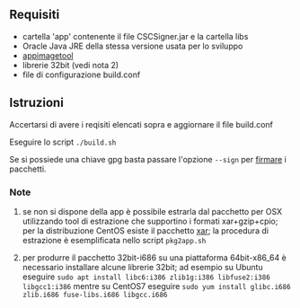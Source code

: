 
## Requisiti

- cartella 'app' contenente il file CSCSigner.jar e la cartella libs
- Oracle Java JRE della stessa versione usata per lo sviluppo
- [appimagetool](https://github.com/Appimage/AppImageKit/releases)
- librerie 32bit (vedi nota 2)
- file di configurazione build.conf

## Istruzioni

Accertarsi di avere i reqisiti elencati sopra e aggiornare il file build.conf

Eseguire lo script `./build.sh`

Se si possiede una chiave gpg basta passare l'opzione `--sign` per [firmare](https://docs.appimage.org/packaging-guide/signatures.html) i pacchetti.

### Note

1. se non si dispone della app è possibile estrarla dal pacchetto per OSX utilizzando tool di estrazione che supportino i formati xar+gzip+cpio; per la distribuzione CentOS esiste il pacchetto [xar](https://copr.fedorainfracloud.org/coprs/scx/xar/); la procedura di estrazione è esemplificata nello script `pkg2app.sh`

2. per produrre il pacchetto 32bit-i686 su una piattaforma 64bit-x86_64 è necessario installare alcune librerie 32bit; ad esempio su Ubuntu eseguire `sudo apt install libc6:i386 zlib1g:i386 libfuse2:i386 libgcc1:i386` mentre su CentOS7 eseguire `sudo yum install glibc.i686 zlib.i686 fuse-libs.i686 libgcc.i686`


